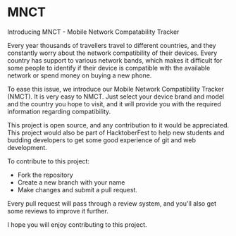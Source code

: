 # MNCT
Introducing MNCT - Mobile Network Compatability Tracker

Every year thousands of travellers travel to different countries, and they constantly worry about the network compatibility of their devices. Every country has support to various network bands, which makes it difficult for some people to identify if their device is compatible with the available network or spend money on buying a new phone.

To ease this issue, we introduce our Mobile Network Compatibility Tracker (NMCT). It is very easy to NMCT. Just select your device brand and model and the country you hope to visit, and it will provide you with the required information regarding compatibility.

This project is open source, and any contribution to it would be appreciated. This project would also be part of HacktoberFest to help new students and budding developers to get some good experience of git and web development.

To contribute to this project:
* Fork the repository
* Create a new branch with your name
* Make changes and submit a pull request.

Every pull request will pass through a review system, and you'll also get some reviews to improve it further. 

I hope you will enjoy contributing to this project.
